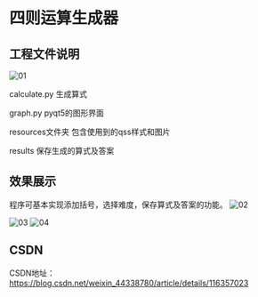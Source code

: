 # 四则运算生成器
## 工程文件说明
![01](https://img-blog.csdnimg.cn/20210502211425970.png#pic_center)

calculate.py       生成算式

graph.py       pyqt5的图形界面

resources文件夹        包含使用到的qss样式和图片

results         保存生成的算式及答案

## 效果展示
程序可基本实现添加括号，选择难度，保存算式及答案的功能。
![02](https://img-blog.csdnimg.cn/20210502212807334.gif#pic_center)

![03](https://img-blog.csdnimg.cn/20210502212244299.png?x-oss-process=image/watermark,type_ZmFuZ3poZW5naGVpdGk,shadow_10,text_aHR0cHM6Ly9ibG9nLmNzZG4ubmV0L3dlaXhpbl80NDMzODc4MA==,size_16,color_FFFFFF,t_70#pic_center)
![04](https://img-blog.csdnimg.cn/20210502212255842.png?x-oss-process=image/watermark,type_ZmFuZ3poZW5naGVpdGk,shadow_10,text_aHR0cHM6Ly9ibG9nLmNzZG4ubmV0L3dlaXhpbl80NDMzODc4MA==,size_16,color_FFFFFF,t_70#pic_center)

## CSDN
CSDN地址：https://blog.csdn.net/weixin_44338780/article/details/116357023
